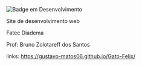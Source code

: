 ![Badge em Desenvolvimento](http://img.shields.io/static/v1?label=STATUS&message=EM%20DESENVOLVIMENTO&color=GREEN&style=for-the-badge)

Site de desenvolvimento web 

Fatec Diadema

Prof: Bruno Zolotareff dos Santos

links: https://gustavo-matos06.github.io/Gato-Felix/
